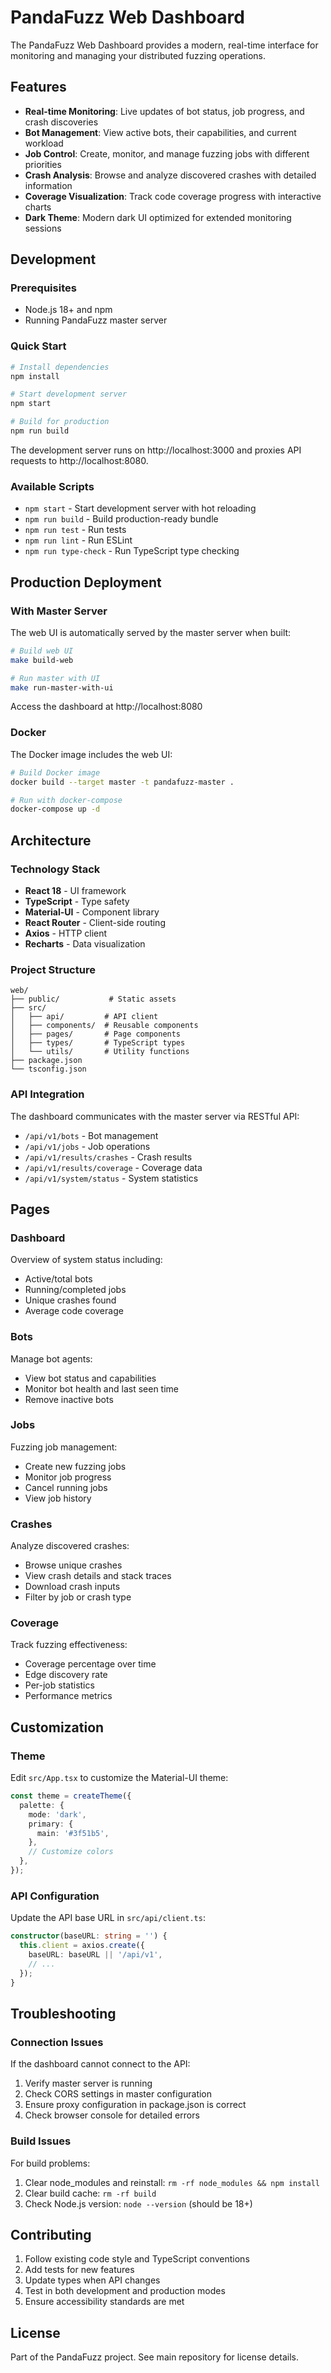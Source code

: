 # PandaFuzz Web Dashboard

The PandaFuzz Web Dashboard provides a modern, real-time interface for monitoring and managing your distributed fuzzing operations.

## Features

- **Real-time Monitoring**: Live updates of bot status, job progress, and crash discoveries
- **Bot Management**: View active bots, their capabilities, and current workload
- **Job Control**: Create, monitor, and manage fuzzing jobs with different priorities
- **Crash Analysis**: Browse and analyze discovered crashes with detailed information
- **Coverage Visualization**: Track code coverage progress with interactive charts
- **Dark Theme**: Modern dark UI optimized for extended monitoring sessions

## Development

### Prerequisites

- Node.js 18+ and npm
- Running PandaFuzz master server

### Quick Start

```bash
# Install dependencies
npm install

# Start development server
npm start

# Build for production
npm run build
```

The development server runs on http://localhost:3000 and proxies API requests to http://localhost:8080.

### Available Scripts

- `npm start` - Start development server with hot reloading
- `npm run build` - Build production-ready bundle
- `npm run test` - Run tests
- `npm run lint` - Run ESLint
- `npm run type-check` - Run TypeScript type checking

## Production Deployment

### With Master Server

The web UI is automatically served by the master server when built:

```bash
# Build web UI
make build-web

# Run master with UI
make run-master-with-ui
```

Access the dashboard at http://localhost:8080

### Docker

The Docker image includes the web UI:

```bash
# Build Docker image
docker build --target master -t pandafuzz-master .

# Run with docker-compose
docker-compose up -d
```

## Architecture

### Technology Stack

- **React 18** - UI framework
- **TypeScript** - Type safety
- **Material-UI** - Component library
- **React Router** - Client-side routing
- **Axios** - HTTP client
- **Recharts** - Data visualization

### Project Structure

```
web/
├── public/           # Static assets
├── src/
│   ├── api/         # API client
│   ├── components/  # Reusable components
│   ├── pages/       # Page components
│   ├── types/       # TypeScript types
│   └── utils/       # Utility functions
├── package.json
└── tsconfig.json
```

### API Integration

The dashboard communicates with the master server via RESTful API:

- `/api/v1/bots` - Bot management
- `/api/v1/jobs` - Job operations
- `/api/v1/results/crashes` - Crash results
- `/api/v1/results/coverage` - Coverage data
- `/api/v1/system/status` - System statistics

## Pages

### Dashboard

Overview of system status including:
- Active/total bots
- Running/completed jobs
- Unique crashes found
- Average code coverage

### Bots

Manage bot agents:
- View bot status and capabilities
- Monitor bot health and last seen time
- Remove inactive bots

### Jobs

Fuzzing job management:
- Create new fuzzing jobs
- Monitor job progress
- Cancel running jobs
- View job history

### Crashes

Analyze discovered crashes:
- Browse unique crashes
- View crash details and stack traces
- Download crash inputs
- Filter by job or crash type

### Coverage

Track fuzzing effectiveness:
- Coverage percentage over time
- Edge discovery rate
- Per-job statistics
- Performance metrics

## Customization

### Theme

Edit `src/App.tsx` to customize the Material-UI theme:

```typescript
const theme = createTheme({
  palette: {
    mode: 'dark',
    primary: {
      main: '#3f51b5',
    },
    // Customize colors
  },
});
```

### API Configuration

Update the API base URL in `src/api/client.ts`:

```typescript
constructor(baseURL: string = '') {
  this.client = axios.create({
    baseURL: baseURL || '/api/v1',
    // ...
  });
}
```

## Troubleshooting

### Connection Issues

If the dashboard cannot connect to the API:

1. Verify master server is running
2. Check CORS settings in master configuration
3. Ensure proxy configuration in package.json is correct
4. Check browser console for detailed errors

### Build Issues

For build problems:

1. Clear node_modules and reinstall: `rm -rf node_modules && npm install`
2. Clear build cache: `rm -rf build`
3. Check Node.js version: `node --version` (should be 18+)

## Contributing

1. Follow existing code style and TypeScript conventions
2. Add tests for new features
3. Update types when API changes
4. Test in both development and production modes
5. Ensure accessibility standards are met

## License

Part of the PandaFuzz project. See main repository for license details.